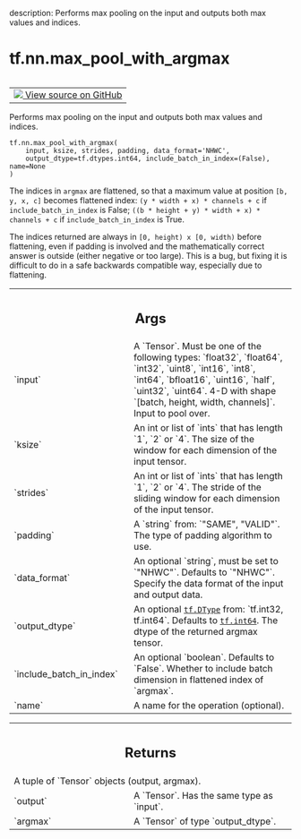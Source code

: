 description: Performs max pooling on the input and outputs both max values and indices.

<div itemscope itemtype="http://developers.google.com/ReferenceObject">
<meta itemprop="name" content="tf.nn.max_pool_with_argmax" />
<meta itemprop="path" content="Stable" />
</div>

# tf.nn.max_pool_with_argmax

<!-- Insert buttons and diff -->

<table class="tfo-notebook-buttons tfo-api nocontent" align="left">
<td>
  <a target="_blank" href="https://github.com/tensorflow/tensorflow/blob/r2.2/tensorflow/python/ops/nn_ops.py#L4057-L4123">
    <img src="https://www.tensorflow.org/images/GitHub-Mark-32px.png" />
    View source on GitHub
  </a>
</td>
</table>



Performs max pooling on the input and outputs both max values and indices.

<pre class="devsite-click-to-copy prettyprint lang-py tfo-signature-link">
<code>tf.nn.max_pool_with_argmax(
    input, ksize, strides, padding, data_format='NHWC',
    output_dtype=tf.dtypes.int64, include_batch_in_index=(False), name=None
)
</code></pre>



<!-- Placeholder for "Used in" -->

The indices in `argmax` are flattened, so that a maximum value at position
`[b, y, x, c]` becomes flattened index: `(y * width + x) * channels + c` if
`include_batch_in_index` is False;
`((b * height + y) * width + x) * channels + c`
if `include_batch_in_index` is True.

The indices returned are always in `[0, height) x [0, width)` before
flattening, even if padding is involved and the mathematically correct answer
is outside (either negative or too large).  This is a bug, but fixing it is
difficult to do in a safe backwards compatible way, especially due to
flattening.

<!-- Tabular view -->
 <table class="responsive fixed orange">
<colgroup><col width="214px"><col></colgroup>
<tr><th colspan="2"><h2 class="add-link">Args</h2></th></tr>

<tr>
<td>
`input`
</td>
<td>
A `Tensor`. Must be one of the following types: `float32`, `float64`,
`int32`, `uint8`, `int16`, `int8`, `int64`, `bfloat16`, `uint16`, `half`,
`uint32`, `uint64`.
4-D with shape `[batch, height, width, channels]`.  Input to pool over.
</td>
</tr><tr>
<td>
`ksize`
</td>
<td>
An int or list of `ints` that has length `1`, `2` or `4`.
The size of the window for each dimension of the input tensor.
</td>
</tr><tr>
<td>
`strides`
</td>
<td>
An int or list of `ints` that has length `1`, `2` or `4`.
The stride of the sliding window for each dimension of the
input tensor.
</td>
</tr><tr>
<td>
`padding`
</td>
<td>
A `string` from: `"SAME", "VALID"`.
The type of padding algorithm to use.
</td>
</tr><tr>
<td>
`data_format`
</td>
<td>
An optional `string`, must be set to `"NHWC"`. Defaults to
`"NHWC"`.
Specify the data format of the input and output data.
</td>
</tr><tr>
<td>
`output_dtype`
</td>
<td>
An optional <a href="../../tf/dtypes/DType.md"><code>tf.DType</code></a> from: `tf.int32, tf.int64`.
Defaults to <a href="../../tf.md#int64"><code>tf.int64</code></a>.
The dtype of the returned argmax tensor.
</td>
</tr><tr>
<td>
`include_batch_in_index`
</td>
<td>
An optional `boolean`. Defaults to `False`.
Whether to include batch dimension in flattened index of `argmax`.
</td>
</tr><tr>
<td>
`name`
</td>
<td>
A name for the operation (optional).
</td>
</tr>
</table>



<!-- Tabular view -->
 <table class="responsive fixed orange">
<colgroup><col width="214px"><col></colgroup>
<tr><th colspan="2"><h2 class="add-link">Returns</h2></th></tr>
<tr class="alt">
<td colspan="2">
A tuple of `Tensor` objects (output, argmax).
</td>
</tr>
<tr>
<td>
`output`
</td>
<td>
A `Tensor`. Has the same type as `input`.
</td>
</tr><tr>
<td>
`argmax`
</td>
<td>
A `Tensor` of type `output_dtype`.
</td>
</tr>
</table>


